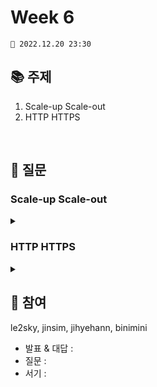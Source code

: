 # Week 6

```
📅 2022.12.20 23:30
```

## 📚 주제

1. Scale-up Scale-out
2. HTTP HTTPS

<br/>

## 📝 질문

### Scale-up Scale-out

<details>
<summary></summary>
<div markdown="1">
</div>
</details>

### HTTP HTTPS

<details>
<summary></summary>
<div markdown="1">
</div>
</details>


## 👥 참여

le2sky, jinsim, jihyehann, binimini

- 발표 & 대답 : 
- 질문 : 
- 서기 : 
